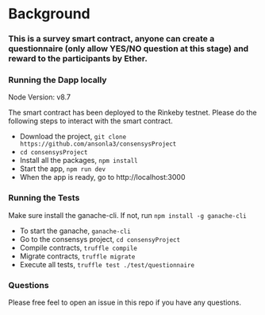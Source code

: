 # Background
### This is a survey smart contract, anyone can create a questionnaire (only allow YES/NO question at this stage) and reward to the participants by Ether. 


### Running the Dapp locally

Node Version: v8.7

The smart contract has been deployed to the Rinkeby testnet. Please do the following steps to interact with the smart contract.

* Download the project, `git clone https://github.com/ansonla3/consensysProject`
* `cd consensysProject`
* Install all the packages, `npm install`
* Start the app, `npm run dev`
* When the app is ready, go to http://localhost:3000


### Running the Tests

Make sure install the ganache-cli. If not, run `npm install -g ganache-cli`

* To start the ganache, `ganache-cli`
* Go to the consensys project, `cd consensyProject`
* Compile contracts, `truffle compile`
* Migrate contracts, `truffle migrate`
* Execute all tests, `truffle test ./test/questionnaire`

### Questions
Please free feel to open an issue in this repo if you have any questions.
